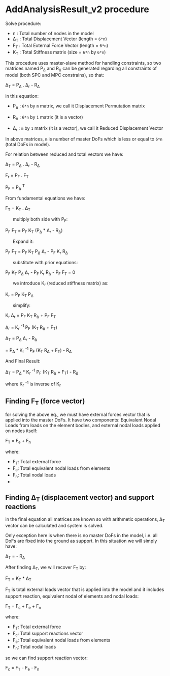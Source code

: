 ﻿AddAnalysisResult_v2 procedure
========
Solve procedure:

- n : Total number of nodes in the model
- Δ<sub>T</sub> : Total Displacement Vector (length = ``6*n``)
- F<sub>T</sub> : Total External Force Vector (length = ``6*n``)
- K<sub>T</sub> : Total Stiffness matrix (size = ``6*n`` by ``6*n``)


This procedure uses master-slave method for handling constraints, so two matrices named P<sub>Δ</sub> and R<sub>Δ</sub> can be generated regarding all constraints of model (both SPC and MPC constrains), so that:

Δ<sub>T</sub> = P<sub>Δ</sub> . Δ<sub>r</sub> - R<sub>Δ</sub>

in this equation:

- P<sub>Δ</sub> : ``6*n`` by ``m`` matrix, we call it Displacement Permutation matrix

- R<sub>Δ</sub> : ``6*n`` by ``1`` matrix (it is a vector)

- Δ<sub>r</sub> : ``m`` by ``1`` matrix (it is a vector), we call it Reduced Displacement Vector

In above matrices, ``m`` is number of master DoFs which is less or equal to ``6*n`` (total DoFs in model).

For relation between reduced and total vectors we have:

Δ<sub>T</sub> = P<sub>Δ</sub> . Δ<sub>r</sub> - R<sub>Δ</sub>

F<sub>r</sub> = P<sub>F</sub> . F<sub>T</sub>

P<sub>F</sub> = P<sub>Δ</sub> <sup>T</sup> 

From fundamental equations we have:

F<sub>T</sub> = K<sub>T</sub> . Δ<sub>T</sub>

&nbsp;&nbsp;&nbsp;&nbsp;&nbsp;&nbsp;multiply both side with P<sub>F</sub>:

P<sub>F</sub> F<sub>T</sub> = P<sub>F</sub> K<sub>T</sub> (P<sub>Δ</sub> * Δ<sub>r</sub> - R<sub>Δ</sub>)

&nbsp;&nbsp;&nbsp;&nbsp;&nbsp;&nbsp;Expand it:

P<sub>F</sub> F<sub>T</sub> = P<sub>F</sub> K<sub>T</sub> P<sub>Δ</sub> Δ<sub>r</sub> - P<sub>F</sub> K<sub>r</sub> R<sub>Δ</sub>

&nbsp;&nbsp;&nbsp;&nbsp;&nbsp;&nbsp;substitute with prior equations:

P<sub>F</sub> K<sub>T</sub> P<sub>Δ</sub> Δ<sub>r</sub> - P<sub>F</sub> K<sub>r</sub> R<sub>Δ</sub> - P<sub>F</sub> F<sub>T</sub> = 0

&nbsp;&nbsp;&nbsp;&nbsp;&nbsp;&nbsp;we introduce K<sub>r</sub> (reduced stiffness matrix) as:

K<sub>r</sub> = P<sub>F</sub> K<sub>T</sub> P<sub>Δ</sub>

&nbsp;&nbsp;&nbsp;&nbsp;&nbsp;&nbsp;simplify:

K<sub>r</sub> Δ<sub>r</sub> = P<sub>F</sub> K<sub>T</sub> R<sub>Δ</sub> + P<sub>F</sub> F<sub>T</sub>

Δ<sub>r</sub> = K<sub>r</sub> <sup>-1</sup> P<sub>F</sub> (K<sub>T</sub> R<sub>Δ</sub> + F<sub>T</sub>)

Δ<sub>T</sub> = P<sub>Δ</sub> Δ<sub>r</sub> - R<sub>Δ</sub>

= P<sub>Δ</sub> * K<sub>r</sub> <sup>-1</sup> P<sub>F</sub> (K<sub>T</sub> R<sub>Δ</sub> + F<sub>T</sub>) - R<sub>Δ</sub>

And Final Result:

Δ<sub>T</sub> = P<sub>Δ</sub> * K<sub>r</sub> <sup>-1</sup> P<sub>F</sub> (K<sub>T</sub> R<sub>Δ</sub> + F<sub>T</sub>) - R<sub>Δ</sub>

where K<sub>r</sub> <sup>-1</sup> is inverse of K<sub>r</sub>

Finding F<sub>T</sub> (force vector)
-----
for solving the above eq., we must have external forces vector that is applied into the master DoFs. It have two components: Equivalent Nodal Loads from loads on the element bodies, and external nodal loads applied on nodes itself:

F<sub>T</sub> = F<sub>e</sub> + F<sub>n</sub>

where:
- F<sub>T</sub>: Total external force
- F<sub>e</sub>: Total equivalent nodal loads from elements
- F<sub>n</sub>: Total nodal loads
- 
Finding Δ<sub>T</sub> (displacement vector) and support reactions
------

in the final equation all matrices are known so with arithmetic operations, Δ<sub>T</sub> vector can be calculated and system is solved.

Only exception here is when there is no master DoFs in the model, i.e. all DoFs are fixed into the ground as support. In this situation we will simply have:

Δ<sub>T</sub> = - R<sub>Δ</sub>

After finding Δ<sub>T</sub>, we will recover F<sub>T</sub> by:

F<sub>T</sub> = K<sub>T</sub> * Δ<sub>T</sub>

F<sub>T</sub> is total external loads vector that is applied into the model and it includes support reaction, equivalent nodal of elements and nodal loads:

F<sub>T</sub> = F<sub>c</sub> + F<sub>e</sub> + F<sub>n</sub>

where:
- F<sub>T</sub>: Total external force
- F<sub>c</sub>: Total support reactions vector
- F<sub>e</sub>: Total equivalent nodal loads from elements
- F<sub>n</sub>: Total nodal loads

so we can find support reaction vector:

F<sub>c</sub> = F<sub>T</sub> - F<sub>e</sub> - F<sub>n</sub> 
